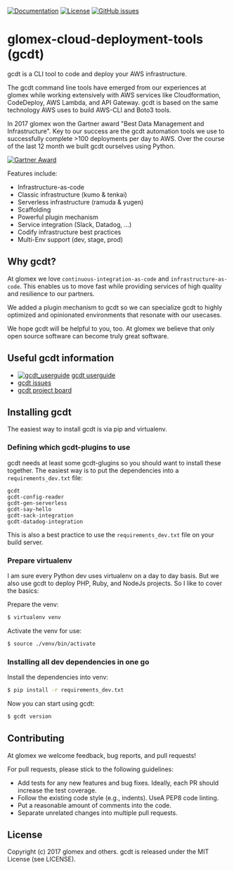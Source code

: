 [![Documentation](https://readthedocs.org/projects/beedo/badge/?version=latest)](http://gcdt.readthedocs.io/en/latest/)
[![License](http://img.shields.io/badge/license-MIT-yellowgreen.svg)](LICENSE) 
[![GitHub issues](https://img.shields.io/github/issues/badges/shields.svg)]()

# glomex-cloud-deployment-tools (gcdt)

gcdt is a CLI tool to code and deploy your AWS infrastructure.

The gcdt command line tools have emerged from our experiences at glomex while working extensively with AWS services like Cloudformation, CodeDeploy, AWS Lambda, and API Gateway. gcdt is based on the same technology AWS uses to build AWS-CLI and Boto3 tools. 

In 2017 glomex won the Gartner award "Best Data Management and Infrastructure". Key to our success are the gcdt automation tools we use to successfully complete >100 deployments per day to AWS. Over the course of the last 12 month we built gcdt ourselves using Python.

[![Gartner Award](https://img.youtube.com/vi/DMArRBH2wAk/mqdefault.jpg)](https://www.youtube.com/watch?v=DMArRBH2wAk)

Features include:

* Infrastructure-as-code
* Classic infrastructure (kumo & tenkai)
* Serverless infrastructure (ramuda & yugen)
* Scaffolding
* Powerful plugin mechanism
* Service integration (Slack, Datadog, ...)
* Codify infrastructure best practices
* Multi-Env support (dev, stage, prod)


## Why gcdt?

At glomex we love `continuous-integration-as-code` and `infrastructure-as-code`. This enables us to move fast while providing services of high quality and resilience to our partners.

We added a plugin mechanism to gcdt so we can specialize gcdt to highly optimized and opinionated environments that resonate with our usecases.

We hope gcdt will be helpful to you, too. At glomex we believe that only open source software can become truly great software.


## Useful gcdt information

* [![gcdt_userguide](https://readthedocs.org/projects/beedo/badge/?version=latest)](http://gcdt.readthedocs.io/en/latest/)  [gcdt userguide](http://gcdt.readthedocs.io/en/latest/)
* [gcdt issues](https://github.com/glomex/gcdt/issues)
* [gcdt project board](https://github.com/glomex/gcdt/projects/1)


## Installing gcdt

The easiest way to install gcdt is via pip and virtualenv.


### Defining which gcdt-plugins to use

gcdt needs at least some gcdt-glugins so you should want to install these together. The easiest way is to put the dependencies into a `requirements_dev.txt` file:

``` text
gcdt
gcdt-config-reader
gcdt-gen-serverless
gcdt-say-hello
gcdt-sack-integration
gcdt-datadog-integration
```

This is also a best practice to use the `requirements_dev.txt` file on your build server.


### Prepare virtualenv

I am sure every Python dev uses virtualenv on a day to day basis. But we also use gcdt to deploy PHP, Ruby, and NodeJs projects. So I like to cover the basics:

Prepare the venv:

``` bash
$ virtualenv venv
```

Activate the venv for use:

``` bash
$ source ./venv/bin/activate
```


### Installing all dev dependencies in one go 

Install the dependencies into venv:

``` bash
$ pip install -r requirements_dev.txt
```

Now you can start using gcdt:

``` bash
$ gcdt version
```


## Contributing

At glomex we welcome feedback, bug reports, and pull requests!

For pull requests, please stick to the following guidelines:

* Add tests for any new features and bug fixes. Ideally, each PR should increase the test coverage.
* Follow the existing code style (e.g., indents). UseA PEP8 code linting.
* Put a reasonable amount of comments into the code.
* Separate unrelated changes into multiple pull requests.


## License

Copyright (c) 2017 glomex and others.
gcdt is released under the MIT License (see LICENSE).
